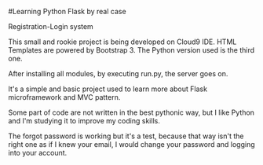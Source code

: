#Learning Python Flask by real case

Registration-Login system

This small and rookie project is being developed on Cloud9 IDE. HTML Templates are powered by Bootstrap 3. 
The Python version used is the third one.

After installing all modules, by executing run.py, the server goes on. 

It's a simple and basic project used to learn more about Flask microframework and MVC pattern. 

Some part of code are not written in the best pythonic way, but I like Python and I'm studying it to improve my coding skills.

The forgot password is working but it's a test, because that way isn't the right one as if I knew your email, I would change your password and logging into your account.  
